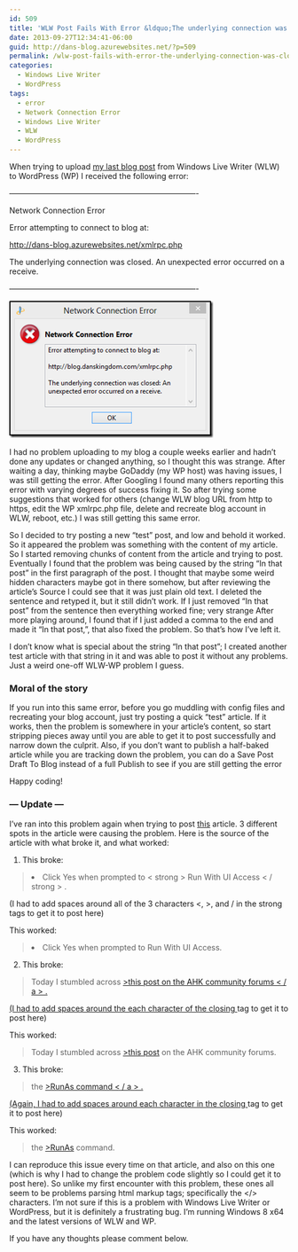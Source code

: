 ```yaml
---
id: 509
title: 'WLW Post Fails With Error &ldquo;The underlying connection was closed: An unexpected error occurred on a receive.&rdquo;'
date: 2013-09-27T12:34:41-06:00
guid: http://dans-blog.azurewebsites.net/?p=509
permalink: /wlw-post-fails-with-error-the-underlying-connection-was-closed-an-unexpected-error-occurred-on-a-receive/
categories:
  - Windows Live Writer
  - WordPress
tags:
  - error
  - Network Connection Error
  - Windows Live Writer
  - WLW
  - WordPress
---
```

When trying to upload [my last blog post](http://dans-blog.azurewebsites.net/launch-visual-studio-checkin-window-with-a-keystroke/) from Windows Live Writer (WLW) to WordPress (WP) I received the following error:

&#8212;&#8212;&#8212;&#8212;&#8212;&#8212;&#8212;&#8212;&#8212;&#8212;&#8212;&#8212;&#8212;&#8212;&#8212;&#8212;&#8212;&#8212;&#8212;&#8212;&#8212;&#8212;&#8212;&#8212;-

Network Connection Error

Error attempting to connect to blog at:

<http://dans-blog.azurewebsites.net/xmlrpc.php>

The underlying connection was closed. An unexpected error occurred on a receive.

&#8212;&#8212;&#8212;&#8212;&#8212;&#8212;&#8212;&#8212;&#8212;&#8212;&#8212;&#8212;&#8212;&#8212;&#8212;&#8212;&#8212;&#8212;&#8212;&#8212;&#8212;&#8212;&#8212;&#8212;-

[<img title="WLWNetworkConnectionError" style="border-left-width: 0px; border-right-width: 0px; background-image: none; border-bottom-width: 0px; padding-top: 0px; padding-left: 0px; display: inline; padding-right: 0px; border-top-width: 0px" border="0" alt="WLWNetworkConnectionError" src="/assets/Posts/2013/09/WLWNetworkConnectionError_thumb.png" width="368" height="247" />](/assets/Posts/2013/09/WLWNetworkConnectionError.png)



I had no problem uploading to my blog a couple weeks earlier and hadn’t done any updates or changed anything, so I thought this was strange. After waiting a day, thinking maybe GoDaddy (my WP host) was having issues, I was still getting the error. After Googling I found many others reporting this error with varying degrees of success fixing it. So after trying some suggestions that worked for others (change WLW blog URL from http to https, edit the WP xmlrpc.php file, delete and recreate blog account in WLW, reboot, etc.) I was still getting this same error.

So I decided to try posting a new “test” post, and low and behold it worked. So it appeared the problem was something with the content of my article. So I started removing chunks of content from the article and trying to post. Eventually I found that the problem was being caused by the string “In that post” in the first paragraph of the post. I thought that maybe some weird hidden characters maybe got in there somehow, but after reviewing the article’s Source I could see that it was just plain old text. I deleted the sentence and retyped it, but it still didn’t work. If I just removed “In that post” from the sentence then everything worked fine; very strange After more playing around, I found that if I just added a comma to the end and made it “In that post,”, that also fixed the problem. So that’s how I’ve left it.

I don’t know what is special about the string “In that post”; I created another test article with that string in it and was able to post it without any problems. Just a weird one-off WLW-WP problem I guess.



### Moral of the story

If you run into this same error, before you go muddling with config files and recreating your blog account, just try posting a quick “test” article. If it works, then the problem is somewhere in your article’s content, so start stripping pieces away until you are able to get it to post successfully and narrow down the culprit. Also, if you don’t want to publish a half-baked article while you are tracking down the problem, you can do a Save Post Draft To Blog instead of a full Publish to see if you are still getting the error

Happy coding!



### &#8212; Update &#8212;

I’ve ran into this problem again when trying to post [this](http://dans-blog.azurewebsites.net/get-autohotkey-to-interact-with-admin-windows-without-running-ahk-script-as-admin/) article. 3 different spots in the article were causing the problem. Here is the source of the article with what broke it, and what worked:

1. This broke:

> <li>Click Yes when prompted to < strong > Run With UI Access < / strong > . </li>

(I had to add spaces around all of the 3 characters <, >, and / in the strong tags to get it to post here)

This worked:

> <li>Click Yes when prompted to Run With UI Access.</li>



2. This broke:

> <p>Today I stumbled across <a href="<http://www.autohotkey.com/board/topic/70449-enable-interaction-with-administrative-programs/">>this post on the AHK community forums < / a > .

(I had to add spaces around the each character of the closing </a> tag to get it to post here)

This worked:

> <p>Today I stumbled across <a href="<http://www.autohotkey.com/board/topic/70449-enable-interaction-with-administrative-programs/">>this post</a> on the AHK community forums.



3. This broke:

> the <a href="<http://www.autohotkey.com/docs/commands/RunAs.htm">>RunAs command < / a > .</p>

(Again, I had to add spaces around each character in the closing </a> tag to get it to post here)

This worked:

> the <a href="<http://www.autohotkey.com/docs/commands/RunAs.htm">>RunAs</a> command.</p>



I can reproduce this issue every time on that article, and also on this one (which is why I had to change the problem code slightly so I could get it to post here). So unlike my first encounter with this problem, these ones all seem to be problems parsing html markup tags; specifically the </> characters. I’m not sure if this is a problem with Windows Live Writer or WordPress, but it is definitely a frustrating bug. I’m running Windows 8 x64 and the latest versions of WLW and WP.

If you have any thoughts please comment below.
